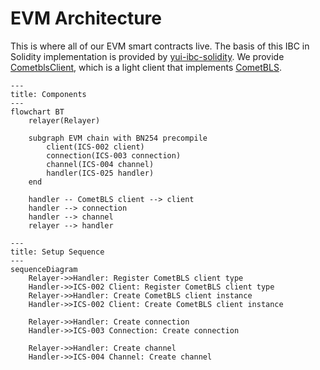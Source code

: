 # EVM Architecture

This is where all of our EVM smart contracts live. The basis of this IBC in Solidity implementation is provided by [yui-ibc-solidity](https://github.com/hyperledger-labs/yui-ibc-solidity). We provide [CometblsClient](./contracts/clients/CometblsClient.sol), which is a light client that implements [CometBLS](../docs/docs/architecture/cometbls.md).

```mermaid
---
title: Components
---
flowchart BT
    relayer(Relayer)

    subgraph EVM chain with BN254 precompile
        client(ICS-002 client)
        connection(ICS-003 connection)
        channel(ICS-004 channel)
        handler(ICS-025 handler)
    end

    handler -- CometBLS client --> client
    handler --> connection
    handler --> channel
    relayer --> handler

```

```mermaid
---
title: Setup Sequence
---
sequenceDiagram
    Relayer->>Handler: Register CometBLS client type
    Handler->>ICS-002 Client: Register CometBLS client type
    Relayer->>Handler: Create CometBLS client instance
    Handler->>ICS-002 Client: Create CometBLS client instance

    Relayer->>Handler: Create connection
    Handler->>ICS-003 Connection: Create connection

    Relayer->>Handler: Create channel
    Handler->>ICS-004 Channel: Create channel

```
